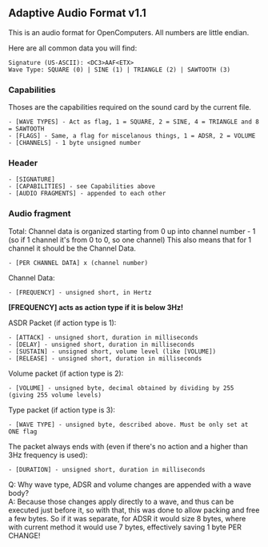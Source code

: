 ## Adaptive Audio Format v1.1
This is an audio format for OpenComputers. All numbers are little endian.

Here are all common data you will find:
```
Signature (US-ASCII): <DC3>AAF<ETX>
Wave Type: SQUARE (0) | SINE (1) | TRIANGLE (2) | SAWTOOTH (3)
```

### Capabilities
Thoses are the capabilities required on the sound card by the current file.
```
- [WAVE TYPES] - Act as flag, 1 = SQUARE, 2 = SINE, 4 = TRIANGLE and 8 = SAWTOOTH
- [FLAGS] - Same, a flag for miscelanous things, 1 = ADSR, 2 = VOLUME
- [CHANNELS] - 1 byte unsigned number
```

### Header
```
- [SIGNATURE]
- [CAPABILITIES] - see Capabilities above
- [AUDIO FRAGMENTS] - appended to each other
```

### Audio fragment
Total:
Channel data is organized starting from 0 up into channel number - 1
(so if 1 channel it's from 0 to 0, so one channel)
This also means that for 1 channel it should be the Channel Data.
```
- [PER CHANNEL DATA] x (channel number)
```
Channel Data:
```
- [FREQUENCY] - unsigned short, in Hertz
```
**[FREQUENCY] acts as action type if it is below 3Hz!**

ASDR Packet (if action type is 1): 
```
- [ATTACK] - unsigned short, duration in milliseconds
- [DELAY] - unsigned short, duration in milliseconds
- [SUSTAIN] - unsigned short, volume level (like [VOLUME])
- [RELEASE] - unsigned short, duration in milliseconds
```
Volume packet (if action type is 2):
```
- [VOLUME] - unsigned byte, decimal obtained by dividing by 255 (giving 255 volume levels)
```
Type packet (if action type is 3):
```
- [WAVE TYPE] - unsigned byte, described above. Must be only set at ONE flag
```
The packet always ends with (even if there's no action and a higher than 3Hz frequency is used):
```
- [DURATION] - unsigned short, duration in milliseconds
```

Q: Why wave type, ADSR and volume changes are appended with a wave body?  
A: Because those changes apply directly to a wave, and thus can be executed just before it, so with that, this was done to allow packing and free a few bytes. So if it was separate, for ADSR it would size 8 bytes, where with current method it would use 7 bytes, effectively saving 1 byte PER CHANGE!
